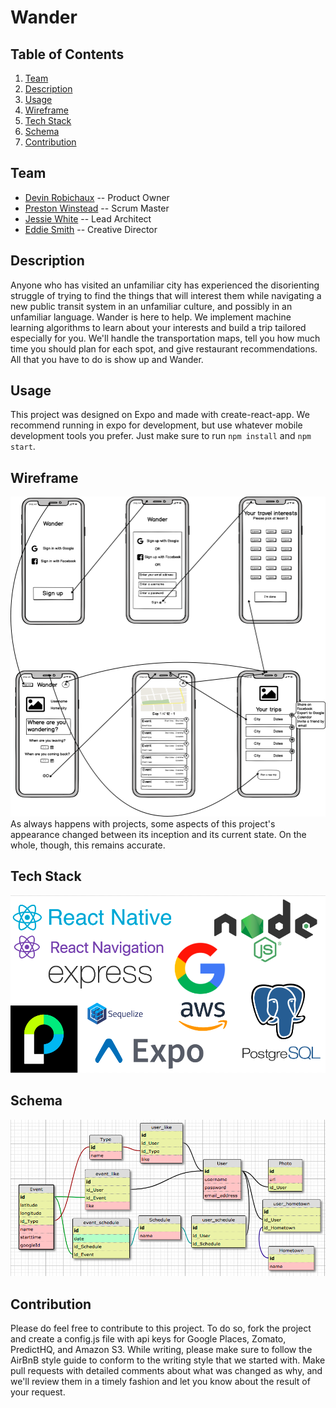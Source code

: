 # Wander

## Table of Contents
1. [Team](#team)
1. [Description](#description)
1. [Usage](#Usage)
1. [Wireframe](#wireframe)
1. [Tech Stack](#tech-stack)
1. [Schema](#schema)
1. [Contribution](#contribution)

## Team
- [Devin Robichaux](https://github.com/devinrobichaux) -- Product Owner
- [Preston Winstead](https://github.com/PrestonWinstead) -- Scrum Master
- [Jessie White](https://github.com/jessielwhite) -- Lead Architect
- [Eddie Smith](https://github.com/eddiesmithjr) -- Creative Director

## Description
Anyone who has visited an unfamiliar city has experienced the disorienting struggle 
of trying to find the things that will interest them while navigating a new public 
transit system in an unfamiliar culture, and possibly in an unfamiliar language. 
Wander is here to help. We implement machine learning algorithms to learn about your
interests and build a trip tailored especially for you. We'll handle the transportation
maps, tell you how much time you should plan for each spot, and give restaurant 
recommendations. All that you have to do is show up and Wander. 

## Usage
This project was designed on Expo and made with create-react-app. We recommend running in expo for development, but use whatever mobile development tools you prefer. Just make sure to run `npm install` and `npm start`.

## Wireframe
![Wireframe](img/wireframe.png) \
As always happens with projects, some aspects of this project's appearance changed between its inception and its current state. On the whole, though, this remains accurate.

## Tech Stack
![Tech Stack](img/techstack.png)

## Schema
![Schema](img/schema.png)

## Contribution
Please do feel free to contribute to this project. To do so, fork the project and create a config.js file with api keys for Google Places, Zomato, PredictHQ, and Amazon S3. While writing, please make sure to follow the AirBnB style guide to conform to the writing style that we started with. Make pull requests with detailed comments about what was changed as why, and we'll review them in a timely fashion and let you know about the result of your request.